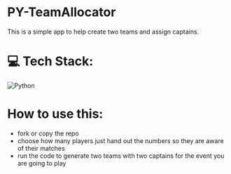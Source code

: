 # PY-TeamAllocator

This is a simple app to help create two teams and assign captains.

# 💻 Tech Stack:
![Python](https://img.shields.io/badge/python-3670A0?style=for-the-badge&logo=python&logoColor=ffdd54)

# How to use this:
- fork or copy the repo
- choose how many players just hand out the numbers so they are aware of their matches
- run the code to generate two teams with two captains for the event you are going to play

